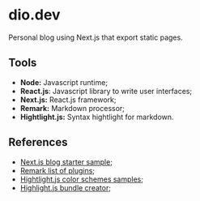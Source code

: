 # dio.dev

Personal blog using Next.js that export static pages.

## Tools

- **Node:** Javascript runtime;
- **React.js**: Javascript library to write user interfaces;
- **Next.js:** React.js framework;
- **Remark:** Markdown processor;
- **Hightlight.js:** Syntax hightlight for markdown.

## References
- [Next.js blog starter sample](https://github.com/vercel/next.js/tree/canary/examples/blog-starter);
- [Remark list of plugins](https://github.com/remarkjs/remark/blob/HEAD/doc/plugins.md#list-of-plugins);
- [Hightlight.js color schemes samples](https://highlightjs.org/static/demo/);
- [Highlight.js bundle creator](https://highlightjs.org/download/);